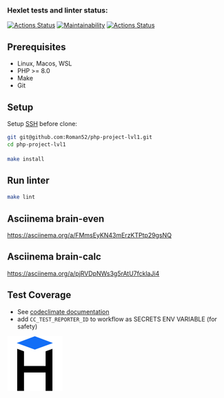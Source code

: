 ### Hexlet tests and linter status:
[![Actions Status](https://github.com/Roman52/php-project-lvl1/workflows/hexlet-check/badge.svg)](https://github.com/Roman52/php-project-lvl1/actions) [![Maintainability](https://api.codeclimate.com/v1/badges/a99a88d28ad37a79dbf6/maintainability)](https://codeclimate.com/github/codeclimate/codeclimate/maintainability)
[![Actions Status](https://github.com/Roman52/php-project-lvl1/workflows/Codesniffer/badge.svg)](https://github.com/Roman52/php-project-lvl1/actions)

## Prerequisites

* Linux, Macos, WSL
* PHP >= 8.0
* Make
* Git

## Setup

Setup [SSH](https://docs.github.com/en/authentication/connecting-to-github-with-ssh) before clone:

```bash
git git@github.com:Roman52/php-project-lvl1.git
cd php-project-lvl1

make install
```

## Run linter

```sh
make lint
```

## Asciinema brain-even
<a href="https://asciinema.org/a/FMmsEyKN43mErzKTPtp29gsNQ" target="_blank">https://asciinema.org/a/FMmsEyKN43mErzKTPtp29gsNQ</a>

## Asciinema brain-calc

<a href="https://asciinema.org/a/pjRVDpNWs3g5rAtU7fcklaJi4" target="_blank">https://asciinema.org/a/pjRVDpNWs3g5rAtU7fcklaJi4</a>

## Test Coverage

* See [codeclimate documentation](https://docs.codeclimate.com/docs/configuring-test-coverage)
* add `CC_TEST_REPORTER_ID` to workflow as SECRETS ENV VARIABLE (for safety)

[![Hexlet Ltd. logo](https://raw.githubusercontent.com/Hexlet/assets/master/images/hexlet_logo128.png)](https://hexlet.io/?utm_source=github&utm_medium=link&utm_campaign=php-package)

